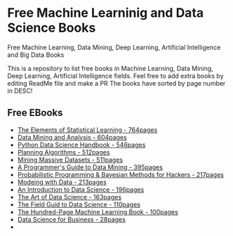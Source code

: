 # Free Machine Learninig and Data Science Books
Free Machine Learning, Data Mining, Deep Learning, Artificial Intelligence and Big Data Books

This is a repository to list free books in Machine Learning, Data Mining, Deep Learning, Artificial Intelligence fields. Feel free to add extra books by editing ReadMe file and make a PR
The books have sorted by page number in DESC!

## Free EBooks
+ [The Elements of Statistical Learning - 764pages](https://web.stanford.edu/~hastie/ElemStatLearn//printings/ESLII_print12.pdf)
+ [Data Mining and Analysis - 604pages](http://www.dataminingbook.info/pmwiki.php/Main/BookPathUploads?action=downloadman&upname=book-20160121.pdf)
+ [Python Data Science Handbook - 546pages](https://jakevdp.github.io/PythonDataScienceHandbook/)
+ [Planning Algorithms - 512pages](http://lavalle.pl/planning/)
+ [Mining Massive Datasets - 511pages](http://www.mmds.org/#ver21)
+ [A Programmer's Guide to Data Mining - 395pages](http://guidetodatamining.com/)
+ [Probabilistic Programming & Bayesian Methods for Hackers - 217pages](https://camdavidsonpilon.github.io/Probabilistic-Programming-and-Bayesian-Methods-for-Hackers/)
+ [Modeing with Data - 213pages](https://modelingwithdata.org/about_the_book.html)
+ [An Introduction to Data Science - 196pages](https://docs.google.com/file/d/0B6iefdnF22XQeVZDSkxjZ0Z5VUE/edit?pli=1)
+ [The Art of Data Science - 163pages](https://leanpub.com/artofdatascience)
+ [The Field Guid to Data Science - 110pages](https://www.researchgate.net/publication/258698880_The_Field_Guide_to_Data_Science)
+ [The Hundred-Page Machine Learning Book - 100pages](http://themlbook.com/wiki/doku.php)
+ [Data Science for Business - 28pages](https://www.researchgate.net/publication/256438799_Data_Science_for_Business)
+ 

